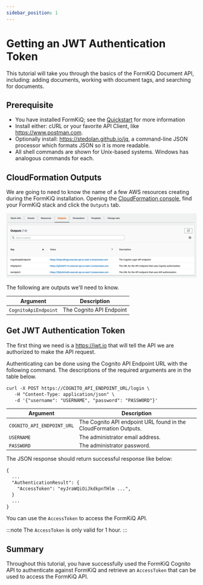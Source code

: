```yaml
---
sidebar_position: 1
---
```


# Getting an JWT Authentication Token

This tutorial will take you through the basics of the FormKiQ Document API, including: adding documents, working with document tags, and searching for documents.

## Prerequisite

* You have installed FormKiQ; see the [Quickstart](/docs/getting-started/quick-start) for more information
* Install either: cURL or your favorite API Client, like https://www.postman.com.
* Optionally install: https://stedolan.github.io/jq, a command-line JSON processor which formats JSON so it is more readable.
* All shell commands are shown for Unix-based systems. Windows has analogous commands for each.


## CloudFormation Outputs

We are going to need to know the name of a few AWS resources creating during the FormKiQ installation. Opening the [CloudFormation console](https://console.aws.amazon.com/cloudformation), find your FormKiQ stack and click the `Outputs` tab.

![CloudFormation Outputs](./img/cf-outputs-apis.png)

The following are outputs we'll need to know.

| Argument | Description
| -------- | ------- |
| `CognitoApiEndpoint` | The Cognito API Endpoint

## Get JWT Authentication Token

The first thing we need is a https://jwt.io that will tell the API we are authorized to make the API request.

Authenticating can be done using the Cognito API Endpoint URL with the following command. The descriptions of the required arguments are in the table below.

```
curl -X POST https://COGNITO_API_ENDPOINT_URL/login \
   -H "Content-Type: application/json" \
   -d '{"username": "USERNAME", "password": "PASSWORD"}'
```

| Argument | Description
| -------- | ------- |
| `COGNITO_API_ENDPOINT_URL` | The Cognito API endpoint URL found in the CloudFormation Outputs.
| `USERNAME` | The administrator email address.
| `PASSWORD` | The administrator password.


The JSON response should return successful response like below:
```
{
  ...
  "AuthenticationResult": {
    "AccessToken": "eyJraWQiOiJkdkpnTHlm ...",
  }
  ...
}
```

You can use the `AccessToken` to access the FormKiQ API.

:::note
The `AccessToken` is only valid for 1 hour.
:::

## Summary

Throughout this tutorial, you have successfully used the FormKiQ Cognito API to authenticate against FormKiQ and retrieve an `AccessToken` that can be used to access the FormKiQ API.

